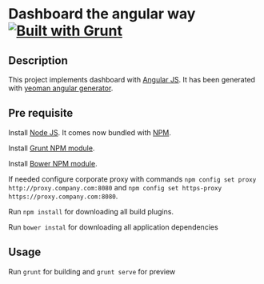# Dashboard the angular way [![Built with Grunt](https://cdn.gruntjs.com/builtwith.png)](http://gruntjs.com/)

## Description

This project implements dashboard with [Angular JS](http://angularjs.org/).
It has been generated with [yeoman angular generator](https://github.com/yeoman/generator-angular).

## Pre requisite

Install [Node JS](http://nodejs.org/download/). It comes now bundled with [NPM](https://www.npmjs.org/).

Install [Grunt NPM module](http://gruntjs.com/getting-started).

Install [Bower NPM module](http://bower.io/#installing-bower).

If needed configure corporate proxy with commands `npm config set proxy http://proxy.company.com:8080` and `npm config set https-proxy https://proxy.company.com:8080`.

Run `npm install` for downloading all build plugins.

Run `bower instal` for downloading all application dependencies

## Usage

Run `grunt` for building and `grunt serve` for preview

